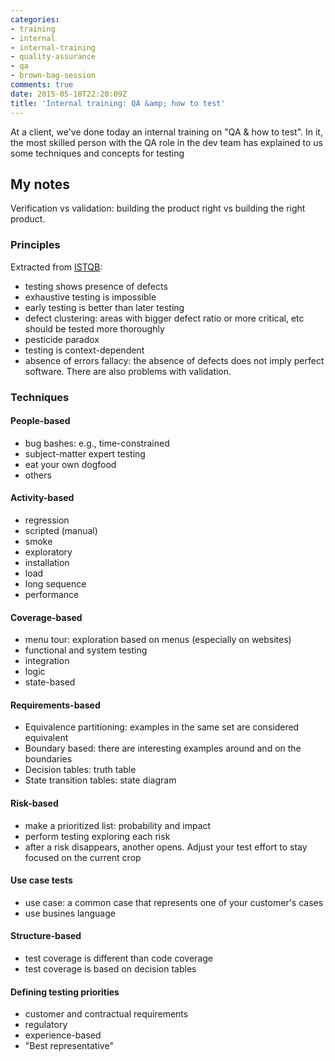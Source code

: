 ```yaml
---
categories:
- training
- internal
- internal-training
- quality-assurance
- qa
- brown-bag-session
comments: true
date: 2015-05-18T22:20:09Z
title: 'Internal training: QA &amp; how to test'
---
```


At a client, we've done today an internal training on "QA & how to test". In it, the most skilled person with the QA role in the dev team has explained to us some techniques and concepts for testing

## My notes

Verification vs validation: building the product right vs building the right product.

### Principles

Extracted from [ISTQB](http://www.istqb.org/):

  * testing shows presence of defects
  * exhaustive testing is impossible
  * early testing is better than later testing
  * defect clustering: areas with bigger defect ratio or more critical, etc should be tested more thoroughly
  * pesticide paradox
  * testing is context-dependent
  * absence of errors fallacy: the absence of defects does not imply perfect software. There are also problems with validation.

### Techniques

#### People-based

  * bug bashes: e.g., time-constrained
  * subject-matter expert testing
  * eat your own dogfood
  * others

#### Activity-based

  * regression
  * scripted (manual)
  * smoke
  * exploratory
  * installation
  * load
  * long sequence
  * performance

#### Coverage-based

  * menu tour: exploration based on menus (especially on websites)
  * functional and system testing
  * integration
  * logic
  * state-based

#### Requirements-based

  * Equivalence partitioning: examples in the same set are considered equivalent
  * Boundary based: there are interesting examples around and on the boundaries
  * Decision tables: truth table
  * State transition tables: state diagram

#### Risk-based

  * make a prioritized list: probability and impact
  * perform testing exploring each risk
  * after a risk disappears, another opens. Adjust your test effort to stay focused on the current crop

#### Use case tests

  * use case: a common case that represents one of your customer's cases
  * use busines language

#### Structure-based
 
  * test coverage is different than code coverage
  * test coverage is based on decision tables

#### Defining testing priorities

  * customer and contractual requirements
  * regulatory
  * experience-based
  * "Best representative"

